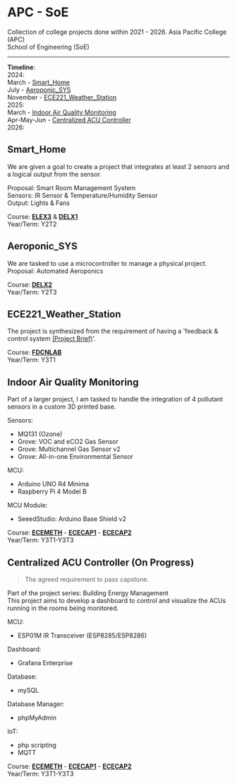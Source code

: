 # APC - SoE
Collection of college projects done within 2021 - 2026.
Asia Pacific College (APC)  
School of Engineering (SoE)  

----------
**Timeline**:  
2024:  
March - [Smart_Home](#smart_home)  
July - [Aeroponic_SYS](#aeroponic_sys)  
November - [ECE221_Weather_Station](#ece221_weather_station)  
2025:  
March - [Indoor Air Quality Monitoring](#indoor-air-quality-monitoring)  
Apr-May-Jun - [Centralized ACU Controller](#centralized-acu-controller-on-progress)  
2026:  

## Smart_Home
We are given a goal to create a project that integrates at least 2 sensors and a logical output from the sensor.  

Proposal: Smart Room Management System  
Sensors: IR Sensor & Temperature/Humidity Sensor  
Output: Lights & Fans  

Course: <ins>**ELEX3**</ins> & <ins>**DELX1**</ins>  
Year/Term: Y2T2  

## Aeroponic_SYS
We are tasked to use a microcontroller to manage a physical project.  
Proposal: Automated Aeroponics  

Course: <ins>**DELX2**</ins>  
Year/Term: Y2T3  

## ECE221_Weather_Station
The project is synthesized from the requirement of having a 'feedback & control system [(Project Brief)](Documentation/Documents/IoT-Based%20Weather%20Station%20Monitoring%20Temperature,%20Humidity,%20Rain,%20Flood,%20and%20Pollution%20using%20ESP32%20and%20Blynk.pdf)'.  

Course: <ins>**FDCNLAB**</ins>  
Year/Term: Y3T1  

## Indoor Air Quality Monitoring
Part of a larger project, I am tasked to handle the integration of 4 pollutant sensors in a custom 3D printed base.  

Sensors:
- MQ131 (Ozone)
- Grove: VOC and eCO2 Gas Sensor
- Grove: Multichannel Gas Sensor v2
- Grove: All-in-one Environmental Sensor  

MCU:
- Arduino UNO R4 Minima
- Raspberry Pi 4 Model B  

MCU Module:
- SeeedStudio: Arduino Base Shield v2 

Course: <ins>**ECEMETH**</ins> - <ins>**ECECAP1**</ins> - <ins>**ECECAP2**</ins>  
Year/Term: Y3T1-Y3T3  

## Centralized ACU Controller (On Progress)
> The agreed requirement to pass capstone.  

Part of the project series: Building Energy Management  
This project aims to develop a dashboard to control and visualize the ACUs running in the rooms being monitored.  

MCU:
- ESP01M IR Transceiver (ESP8285/ESP8286)

Dashboard:  
- Grafana Enterprise

Database:
- mySQL

Database Manager:
- phpMyAdmin

IoT:
- php scripting
- MQTT

Course: <ins>**ECEMETH**</ins> - <ins>**ECECAP1**</ins> - <ins>**ECECAP2**</ins>  
Year/Term: Y3T1-Y3T3  


